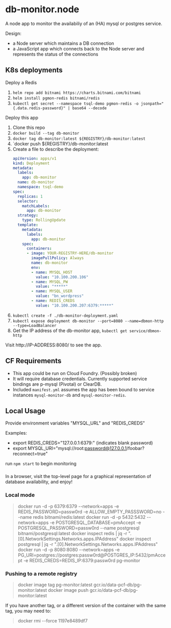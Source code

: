 # db-monitor.node

A node app to monitor the availabiliy of an (HA) mysql or postgres service.

Design:
- a Node server which maintains a DB connection
- a JavaScript app which connects back to the Node server and represents the status of the connections

## K8s deployments

Deploy a Redis
1. `helm repo add bitnami https://charts.bitnami.com/bitnami`
1. `helm install pgmon-redis bitnami/redis`
1. `kubectl get secret --namespace tsql-demo pgmon-redis -o jsonpath="{.data.redis-password}" | base64 --decode`

Deploy this app
1. Clone this repo
1. `docker build --tag db-monitor`
1. `docker tag db-monitor:latest ${REGISTRY}/db-monitor:latest`
1. `docker push ${REGISTRY}/db-monitor:latest
1. Create a file to describe the deployment:
    ```yaml
    apiVersion: apps/v1
    kind: Deployment
    metadata:
      labels:
        app: db-monitor
      name: db-monitor
      namespace: tsql-demo
    spec:
      replicas: 1
      selector:
        matchLabels:
          app: db-monitor
      strategy:
        type: RollingUpdate
      template:
        metadata:
          labels:
            app: db-monitor
        spec:
          containers:
          - image: YOUR-REGISTRY-HERE/db-monitor
            imagePullPolicy: Always
            name: db-monitor
            env:
            - name: MYSQL_HOST
              value: "10.100.200.106"
            - name: MYSQL_PW
              value: "*****"
            - name: MYSQL_USER
              value: "bn_wordpress"
            - name: REDIS_CREDS
              value: "10.100.200.207:6379:*****"
    ```
1. `kubectl create -f ./db-monitor-deployment.yaml`
1. `kubectl expose deployment db-monitor --port=8080 --name=dbmon-http --type=LoadBalancer`
1. Get the IP address of the db-monitor app, `kubectl get service/dbmon-http`

Visit http://IP-ADDRESS:8080/ to see the app.

## CF Requirements
- This app could be run on Cloud Foundry. (Possibly broken)
- It will require database credentials. Currently supported service bindings are p-mysql (Pivotal) or ClearDB.
- Included `manifest.yml` assumes the app has been bound to service instances `mysql-monitor-db` and `mysql-monitor-redis`.

## Local Usage
Provide environment variables "MYSQL_URL" and "REDIS_CREDS"

Examples:
- export REDIS_CREDS="127.0.0.1:6379:" (indicates blank password)
- export MYSQL_URI="mysql://root:password@127.0.0.1/foobar?reconnect=true"

run `npm start` to begin monitoring

###

In a browser, visit the top-level page for a graphical representation of database availability, and enjoy!


### Local mode

> docker run -d -p 6379:6379 --network=apps -e REDIS_PASSWORD=passw0rd -e ALLOW_EMPTY_PASSSWORD=no --name redis bitnami/redis:latest
> docker run -d -p 5432:5432 --network=apps -e POSTGRESQL_DATABASE=pmAccept -e POSTGRESQL_PASSWORD=passw0rd --name postgresql bitnami/postgresql:latest
> docker inspect redis | jq -r ".[0].NetworkSettings.Networks.apps.IPAddress"
> docker inspect postgresql | jq -r ".[0].NetworkSettings.Networks.apps.IPAddress"
> docker run -d -p 8080:8080 --network=apps -e PG_URI=postgres://postgres:passw0rd@POSTGRES_IP:5432/pmAccept -e REDIS_CREDS=REDIS_IP:6379:passw0rd pg-monitor

### Pushing to a remote registry

> docker image tag pg-monitor:latest gcr.io/data-pcf-db/pg-monitor:latest
> docker image push gcr.io/data-pcf-db/pg-monitor:latest

If you have another tag, or a different version of the container with the same tag, you may need to:
> docker rmi --force 1197e8489df7

